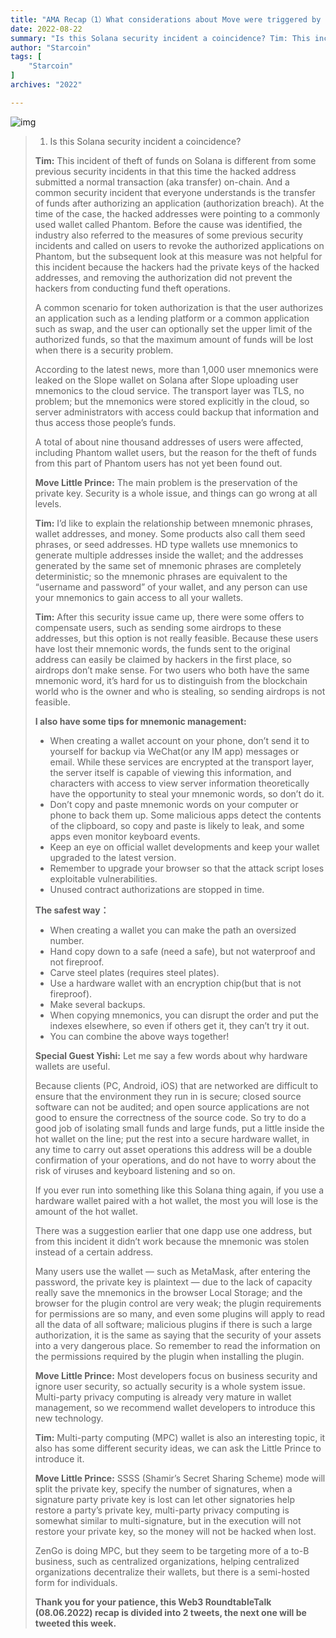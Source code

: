 ```yaml
---
title: "AMA Recap（1）What considerations about Move were triggered by the Solana hack?"
date: 2022-08-22
summary: "Is this Solana security incident a coincidence? Tim: This incident of theft of funds on Solana is different from some previous security incidents in that..."
author: "Starcoin"
tags: [
    "Starcoin"
]
archives: "2022"

---
```


![img](/images/hackathon/amar4.png)

> 1. Is this Solana security incident a coincidence?
>
> **Tim:** This incident of theft of funds on Solana is different from some previous security incidents in that this time the hacked address submitted a normal transaction (aka transfer) on-chain. And a common security incident that everyone understands is the transfer of funds after authorizing an application (authorization breach). At the time of the case, the hacked addresses were pointing to a commonly used wallet called Phantom. Before the cause was identified, the industry also referred to the measures of some previous security incidents and called on users to revoke the authorized applications on Phantom, but the subsequent look at this measure was not helpful for this incident because the hackers had the private keys of the hacked addresses, and removing the authorization did not prevent the hackers from conducting fund theft operations.
>
> A common scenario for token authorization is that the user authorizes an application such as a lending platform or a common application such as swap, and the user can optionally set the upper limit of the authorized funds, so that the maximum amount of funds will be lost when there is a security problem.
>
> According to the latest news, more than 1,000 user mnemonics were leaked on the Slope wallet on Solana after Slope uploading user mnemonics to the cloud service. The transport layer was TLS, no problem; but the mnemonics were stored explicitly in the cloud, so server administrators with access could backup that information and thus access those people’s funds.
>
> A total of about nine thousand addresses of users were affected, including Phantom wallet users, but the reason for the theft of funds from this part of Phantom users has not yet been found out.
>
> **Move Little Prince:** The main problem is the preservation of the private key. Security is a whole issue, and things can go wrong at all levels.
>
> **Tim:** I’d like to explain the relationship between mnemonic phrases, wallet addresses, and money. Some products also call them seed phrases, or seed addresses. HD type wallets use mnemonics to generate multiple addresses inside the wallet; and the addresses generated by the same set of mnemonic phrases are completely deterministic; so the mnemonic phrases are equivalent to the “username and password” of your wallet, and any person can use your mnemonics to gain access to all your wallets.
>
> **Tim:** After this security issue came up, there were some offers to compensate users, such as sending some airdrops to these addresses, but this option is not really feasible. Because these users have lost their mnemonic words, the funds sent to the original address can easily be claimed by hackers in the first place, so airdrops don’t make sense. For two users who both have the same mnemonic word, it’s hard for us to distinguish from the blockchain world who is the owner and who is stealing, so sending airdrops is not feasible.
>
> **I also have some tips for mnemonic management:**
>
> - When creating a wallet account on your phone, don’t send it to yourself for backup via WeChat(or any IM app) messages or email. While these services are encrypted at the transport layer, the server itself is capable of viewing this information, and characters with access to view server information theoretically have the opportunity to steal your mnemonic words, so don’t do it.
> - Don’t copy and paste mnemonic words on your computer or phone to back them up. Some malicious apps detect the contents of the clipboard, so copy and paste is likely to leak, and some apps even monitor keyboard events.
> - Keep an eye on official wallet developments and keep your wallet upgraded to the latest version.
> - Remember to upgrade your browser so that the attack script loses exploitable vulnerabilities.
> - Unused contract authorizations are stopped in time.
>
> **The safest way：**
>
> - When creating a wallet you can make the path an oversized number.
> - Hand copy down to a safe (need a safe), but not waterproof and not fireproof.
> - Carve steel plates (requires steel plates).
> - Use a hardware wallet with an encryption chip(but that is not fireproof).
> - Make several backups.
> - When copying mnemonics, you can disrupt the order and put the indexes elsewhere, so even if others get it, they can’t try it out.
> - You can combine the above ways together!
>
> **Special Guest Yishi:** Let me say a few words about why hardware wallets are useful.
>
> Because clients (PC, Android, iOS) that are networked are difficult to ensure that the environment they run in is secure; closed source software can not be audited; and open source applications are not good to ensure the correctness of the source code. So try to do a good job of isolating small funds and large funds, put a little inside the hot wallet on the line; put the rest into a secure hardware wallet, in any time to carry out asset operations this address will be a double confirmation of your operations, and do not have to worry about the risk of viruses and keyboard listening and so on.
>
> If you ever run into something like this Solana thing again, if you use a hardware wallet paired with a hot wallet, the most you will lose is the amount of the hot wallet.
>
> There was a suggestion earlier that one dapp use one address, but from this incident it didn’t work because the mnemonic was stolen instead of a certain address.
>
> Many users use the wallet — such as MetaMask, after entering the password, the private key is plaintext — due to the lack of capacity really save the mnemonics in the browser Local Storage; and the browser for the plugin control are very weak; the plugin requirements for permissions are so many, and even some plugins will apply to read all the data of all software; malicious plugins if there is such a large authorization, it is the same as saying that the security of your assets into a very dangerous place. So remember to read the information on the permissions required by the plugin when installing the plugin.
>
> **Move Little Prince:** Most developers focus on business security and ignore user security, so actually security is a whole system issue. Multi-party privacy computing is already very mature in wallet management, so we recommend wallet developers to introduce this new technology.
>
> **Tim:** Multi-party computing (MPC) wallet is also an interesting topic, it also has some different security ideas, we can ask the Little Prince to introduce it.
>
> **Move Little Prince:** SSSS (Shamir’s Secret Sharing Scheme) mode will split the private key, specify the number of signatures, when a signature party private key is lost can let other signatories help restore a party’s private key, multi-party privacy computing is somewhat similar to multi-signature, but in the execution will not restore your private key, so the money will not be hacked when lost.
>
> ZenGo is doing MPC, but they seem to be targeting more of a to-B business, such as centralized organizations, helping centralized organizations decentralize their wallets, but there is a semi-hosted form for individuals.
>
> **Thank you for your patience, this Web3 RoundtableTalk (08.06.2022) recap is divided into 2 tweets, the next one will be tweeted this week.**